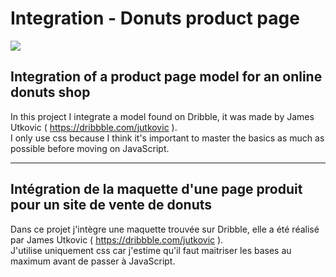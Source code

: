 # Integration - Donuts product page
<a href="https://donuts.pruvostbastien.fr/" target="_blank"><img src="https://img.shields.io/badge/ctrl_%2B_click_here_to_see_the_website-324050?style=for-the-badge&logo=github&logoColor=white" /></a>

## Integration of a product page model for an online donuts shop

In this project I integrate a model found on Dribble, it was made by James Utkovic ( https://dribbble.com/jutkovic ).  
I only use css because I think it's important to master the basics as much as possible before moving on JavaScript.

---

## Intégration de la maquette d'une page produit pour un site de vente de donuts

Dans ce projet j'intègre une maquette trouvée sur Dribble, elle a été réalisé par James Utkovic ( https://dribbble.com/jutkovic ).  
J'utilise uniquement css car j'estime qu'il faut maitriser les bases au maximum avant de passer à JavaScript.
